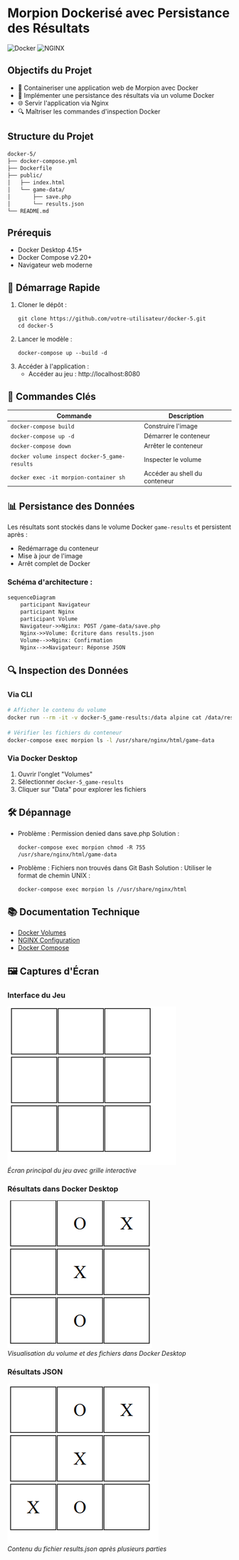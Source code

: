 # Morpion Dockerisé avec Persistance des Résultats

![Docker](https://img.shields.io/badge/docker-%230db7ed.svg?style=for-the-badge&logo=docker&logoColor=white)
![NGINX](https://img.shields.io/badge/nginx-%23009639.svg?style=for-the-badge&logo=nginx&logoColor=white)

## Objectifs du Projet
- 🐳 Containeriser une application web de Morpion avec Docker
- 💾 Implémenter une persistance des résultats via un volume Docker
- 🌐 Servir l'application via Nginx
- 🔍 Maîtriser les commandes d'inspection Docker

## Structure du Projet
```
docker-5/
├── docker-compose.yml
├── Dockerfile
├── public/
│   ├── index.html
│   └── game-data/
│       ├── save.php
│       └── results.json
└── README.md
```

## Prérequis
- Docker Desktop 4.15+
- Docker Compose v2.20+
- Navigateur web moderne

## 🚀 Démarrage Rapide
1. Cloner le dépôt :
   ```
   git clone https://github.com/votre-utilisateur/docker-5.git
   cd docker-5
   ```
2. Lancer le modèle :
   ```
   docker-compose up --build -d
   ```
3. Accéder à l'application :
   - Accéder au jeu : http://localhost:8080

## 🔧 Commandes Clés
| Commande | Description |
|----------|-------------|
| `docker-compose build` | Construire l'image |
| `docker-compose up -d` | Démarrer le conteneur |
| `docker-compose down` | Arrêter le conteneur |
| `docker volume inspect docker-5_game-results` | Inspecter le volume |
| `docker exec -it morpion-container sh` | Accéder au shell du conteneur |

## 📊 Persistance des Données
Les résultats sont stockés dans le volume Docker `game-results` et persistent après :
- Redémarrage du conteneur
- Mise à jour de l'image
- Arrêt complet de Docker

### Schéma d'architecture :
```mermaid
sequenceDiagram
    participant Navigateur
    participant Nginx
    participant Volume
    Navigateur->>Nginx: POST /game-data/save.php
    Nginx->>Volume: Écriture dans results.json
    Volume-->>Nginx: Confirmation
    Nginx-->>Navigateur: Réponse JSON
```

## 🔍 Inspection des Données
### Via CLI
```bash
# Afficher le contenu du volume
docker run --rm -it -v docker-5_game-results:/data alpine cat /data/results.json

# Vérifier les fichiers du conteneur
docker-compose exec morpion ls -l /usr/share/nginx/html/game-data
```

### Via Docker Desktop
1. Ouvrir l'onglet "Volumes"
2. Sélectionner `docker-5_game-results`
3. Cliquer sur "Data" pour explorer les fichiers

## 🛠 Dépannage
- Problème : Permission denied dans save.php
  Solution :
  ```
  docker-compose exec morpion chmod -R 755 /usr/share/nginx/html/game-data
  ```
- Problème : Fichiers non trouvés dans Git Bash
  Solution : Utiliser le format de chemin UNIX :
  ```
  docker-compose exec morpion ls //usr/share/nginx/html
  ```

## 📚 Documentation Technique
- [Docker Volumes](https://docs.docker.com/storage/volumes/)
- [NGINX Configuration](https://nginx.org/en/docs/)
- [Docker Compose](https://docs.docker.com/compose/)
## 🖼 Captures d'Écran

### Interface du Jeu
![Interface du Morpion](./public/screenshots/tic.png)  
*Écran principal du jeu avec grille interactive*

### Résultats dans Docker Desktop
![Gestion des volumes](./public/screenshots/tac.png)  
*Visualisation du volume et des fichiers dans Docker Desktop*

### Résultats JSON
![Données persistantes](./public/screenshots/to.png)  
*Contenu du fichier results.json après plusieurs parties*
